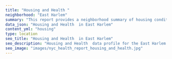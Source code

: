 ```yaml
---
title: "Housing and Health "
neighborhood: "East Harlem"
summary: "This report provides a neighborhood summary of housing conditions and related health outcomes. It also describes population characteristics that can increase vulnerability to housing hazards."
data_json: "Housing and Health  in East Harlem"
content_yml: "housing"
type: location
seo_title: "Housing and Health  in East Harlem"
seo_description: "Housing and Health  data profile for the East Harlem neighborhood of NYC."
seo_image: "images/nyc_health_report_housing_and_health.jpg"
---
```

